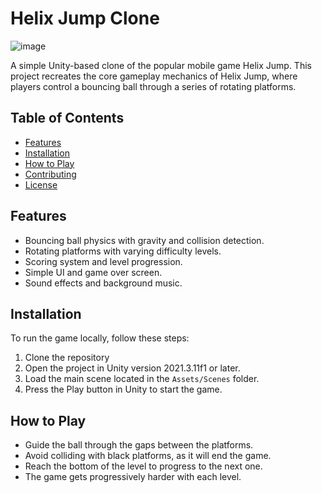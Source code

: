 # Helix Jump Clone

![image](https://github.com/MerTalha/StackFall-HyperCasual-Unity3D/assets/97386303/0ceec9c3-0b96-460d-a4c5-06b1aad54c57)


A simple Unity-based clone of the popular mobile game Helix Jump. This project recreates the core gameplay mechanics of Helix Jump, where players control a bouncing ball through a series of rotating platforms.

## Table of Contents

- [Features](#features)
- [Installation](#installation)
- [How to Play](#how-to-play)
- [Contributing](#contributing)
- [License](#license)

## Features

- Bouncing ball physics with gravity and collision detection.
- Rotating platforms with varying difficulty levels.
- Scoring system and level progression.
- Simple UI and game over screen.
- Sound effects and background music.

## Installation

To run the game locally, follow these steps:

1. Clone the repository
2. Open the project in Unity version 2021.3.11f1 or later.
3. Load the main scene located in the `Assets/Scenes` folder.
4. Press the Play button in Unity to start the game.

## How to Play

- Guide the ball through the gaps between the platforms.
- Avoid colliding with black platforms, as it will end the game.
- Reach the bottom of the level to progress to the next one.
- The game gets progressively harder with each level.
